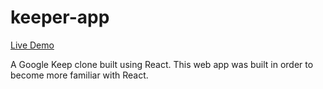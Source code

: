 # keeper-app

[Live Demo](https://brianspencerdev.github.io/keeper-app/)

A Google Keep clone built using React. This web app was built in order to become more familiar with React.

